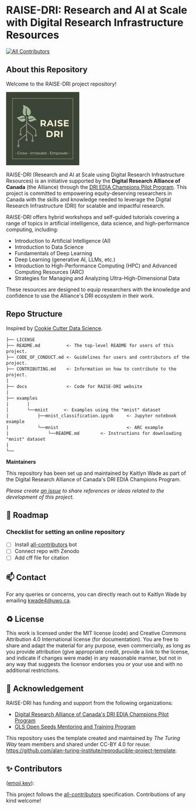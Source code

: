 # RAISE-DRI: Research and AI at Scale with Digital Research Infrastructure Resources

<!-- ALL-CONTRIBUTORS-BADGE:START - Do not remove or modify this section -->
[![All Contributors](https://img.shields.io/github/all-contributors/kwade4/RAISE-DRI?color=ee8449&style=flat-square)](#contributors-)
<!--
[![All Contributors](https://img.shields.io/badge/all_contributors-6-orange.svg?style=flat-square)](#contributors-)
-->
<!-- ALL-CONTRIBUTORS-BADGE:END -->


## About this Repository
Welcome to the RAISE-DRI project repository! 

<img src="https://github.com/kwade4/RAISE-DRI/blob/main/docs/assets/images/RAISE-DRI_logo_full.png" width="200">

RAISE-DRI (Research and AI at Scale using Digital Research Infrastructure Resources) is an initiative supported by the **Digital Research Alliance of Canada** (the Alliance) through the [DRI EDIA Champions Pilot Program](https://alliancecan.ca/en/funding-opportunities/dri-edia-champions-pilot-program). This project is committed to empowering equity-deserving researchers in Canada with the skills and knowledge needed to leverage the Digital Research Infrastructure (DRI) for scalable and impactful research.  

RAISE-DRI offers hybrid workshops and self-guided tutorials covering a range of topics in artificial intelligence, data science, and high-performance computing, including: 
* Introduction to Artificial Intelligence (AI)
* Introduction to Data Science
* Fundamentals of Deep Learning
* Deep Learning (generative AI, LLMs, etc.)
* Introduction to High-Performance Computing (HPC) and Advanced Computing Resources (ARC)
* Strategies for Managing and Analyzing Ultra-High-Dimensional Data

These resources are designed to equip researchers with the knowledge and confidence to use the Alliance's DRI ecosystem in their work. 

 

## Repo Structure

Inspired by [Cookie Cutter Data Science](https://github.com/drivendata/cookiecutter-data-science).

```
├── LICENSE
├── README.md          <- The top-level README for users of this project.
├── CODE_OF_CONDUCT.md <- Guidelines for users and contributors of the project.
├── CONTRIBUTING.md    <- Information on how to contribute to the project.
|
├── docs               <- Code for RAISE-DRI website
|
├── examples
|       |
│       └──mnist      <- Examples using the "mnist" dataset
|           ├──mnist_classification.ipynb     <- Jupyter notebook example 
|           └──mnist                          <- ARC example
|               └──README.md        <- Instructions for downloading "mnist" dataset            
|           
└──
```

**Maintainers**

This repository has been set up and maintained by Kaitlyn Wade as part of the Digital Research Alliance of Canada's DRI EDIA Champions Program.

*Please create [an issue](../../issues) to share references or ideas related to the development of this project.*

🎯 Roadmap
---

### Checklist for setting an online repository 
- [ ] Install [all-contributors](https://allcontributors.org/) bot
- [ ] Connect repo with Zenodo
- [ ] Add cff file for citation

📫 Contact
---

For any queries or concerns, you can directly reach out to Kaitlyn Wade by emailing [kwade4@uwo.ca](mailto:kwade4@uwo.ca).

♻️ License
---

This work is licensed under the MIT license (code) and Creative Commons Attribution 4.0 International license (for documentation). You are free to share and adapt the material for any purpose, even commercially, as long as you provide attribution (give appropriate credit, provide a link to the license, and indicate if changes were made) in any reasonable manner, but not in any way that suggests the licensor endorses you or your use and with no additional restrictions.

🤝 Acknowledgement
---
RAISE-DRI has funding and support from the following organizations:
* [Digital Research Alliance of Canada's DRI EDIA Champions Pilot Program](https://alliancecan.ca/en/funding-opportunities/dri-edia-champions-pilot-program)
* [OLS Open Seeds Mentoring and Training Program](https://we-are-ols.org/openseeds/)

This repository uses the template created and maintained by *The Turing Way* team members and shared under CC-BY 4.0 for reuse: https://github.com/alan-turing-institute/reproducible-project-template.


✨ Contributors
---

([emoji key](https://allcontributors.org/docs/en/emoji-key)):

<!-- ALL-CONTRIBUTORS-LIST:START - Do not remove or modify this section -->
<!-- prettier-ignore-start -->
<!-- markdownlint-disable -->

<!-- markdownlint-restore -->
<!-- prettier-ignore-end -->

<!-- ALL-CONTRIBUTORS-LIST:END -->
<!-- markdownlint-restore -->
<!-- prettier-ignore-end -->

<!-- ALL-CONTRIBUTORS-LIST:END -->

This project follows the [all-contributors](https://github.com/all-contributors/all-contributors) specification. Contributions of any kind welcome!
